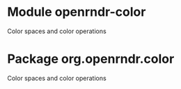 # Module openrndr-color

Color spaces and color operations

# Package org.openrndr.color

Color spaces and color operations

